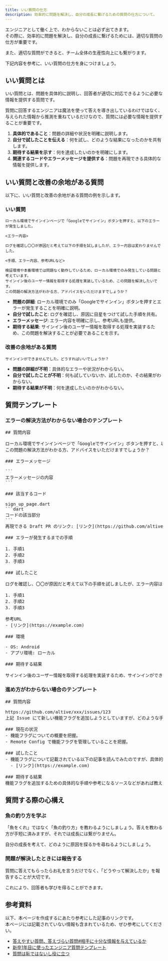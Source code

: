 ```yaml
---
title: いい質問の仕方
description: 効率的に問題を解決し、自分の成長に繋げるための質問の仕方について。
---
```


エンジニアとして働く上で、わからないことは必ず出てきます。<br>
その際に、効率的に問題を解決し、自分の成長に繋げるためには、適切な質問の仕方が重要です。

また、適切な質問ができると、チーム全体の生産性向上にも繋がります。

下記内容を参考に、いい質問の仕方を身につけましょう。

## いい質問とは

いい質問とは、問題を具体的に説明し、回答者が適切に対応できるように必要な情報を提供する質問です。

質問に回答するエンジニアは魔法を使って答えを導き出しているわけではなく、与えられた情報から推測を重ねているだけなので、質問には必要な情報を提供することが重要です。

1. **具体的であること**：問題の詳細や状況を明確に説明します。
2. **自分で試したことを伝える**：何を試し、どのような結果になったのかを共有します。
3. **期待する結果を示す**：何を達成したいのかを明確にします。
4. **関連するコードやエラーメッセージを提供する**：問題を再現できる具体的な情報を提供します。

## いい質問と改善の余地がある質問

以下に、いい質問と改善の余地がある質問の例を示します。

### いい質問

```
ローカル環境でサインインページで「Googleでサインイン」ボタンを押すと、以下のエラーが発生しました。

<エラー内容>

ログを確認し〇〇が原因だと考えて以下の手順を試しましたが、エラー内容は変わりませんでした。

<手順、エラー内容、参考URLなど>

検証環境や本番環境では問題なく動作しているため、ローカル環境でのみ発生している問題と考えています。
サインイン後のユーザー情報を取得する処理を実装しているため、この問題を解決したいです。
この問題の解決方法がわかる方、アドバイスをいただけますでしょうか？
```

- **問題の詳細**: ローカル環境でのみ「Googleでサインイン」ボタンを押すとエラーが発生することを明確に説明。
- **自分で試したこと**: ログを確認し、原因に目星をつけて試した手順を共有。
- **エラーメッセージ**: エラー内容を明確に示し、参考URLも提供。
- **期待する結果**: サインイン後のユーザー情報を取得する処理を実装するため、この問題を解決することが必要であることを示す。

### 改善の余地がある質問

```
サインインができませんでした。どうすればいいでしょうか？
```

- **問題の詳細が不明**：具体的なエラーや状況がわからない。
- **自分で試したことが不明**：何も試していないか、試したのか、その結果がわからない。
- **期待する結果が不明**：何を達成したいのかがわからない。

## 質問テンプレート

### エラーの解決方法がわからない場合のテンプレート

<pre>
## 質問内容

ローカル環境でサインインページで「Googleでサインイン」ボタンを押すと、以下のエラーが発生しました。
この問題の解決方法がわかる方、アドバイスをいただけますでしょうか？

### エラーメッセージ

```
エラーメッセージの内容
```

### 該当するコード

sign_up_page.dart
```dart
コードの該当部分
```
再現できる Draft PR のリンク: [リンク](https://github.com/altive/xxx/pull/123)

### エラーが発生するまでの手順

1. 手順1
2. 手順2
3. 手順3

### 試したこと

ログを確認し、〇〇が原因だと考えて以下の手順を試しましたが、エラー内容は変わりませんでした。

1. 手順1
2. 手順2
3. 手順3

参考URL
- [リンク](https://example.com)

### 環境

- OS: Android
- アプリ環境: ローカル

### 期待する結果

サインイン後のユーザー情報を取得する処理を実装するため、サインインができるようにしたいです。
</pre>

### 進め方がわからない場合のテンプレート

<pre>
## 質問内容

https://github.com/altive/xxx/issues/123
上記 Issue にて新しい機能フラグを追加しようとしていますが、どのような手順で進めればよいかアドバイスをいただけますか？

### 現在の状況
- 機能フラグについての概要を把握。
- Remote Config で機能フラグを管理していることを把握。

### 試したこと
- 機能フラグについて記載されている以下の記事を読んでみたのですが、具体的な手順がわからないため、進め方がわかりませんでした。
  - [リンク](https://example.com)

### 期待する結果
機能フラグを追加するための具体的な手順や参考になるソースなどがあれば教えていただけると助かります。
</pre>

## 質問する際の心構え

### 魚の釣り方を学ぶ

「魚をくれ」ではなく「魚の釣り方」を教わるようにしましょう。答えを教わる方が手短に済みますが、それでは成長には繋がりません。

自分の成長を考えて、どのように原因を探るかを尋ねるようにしましょう。

### 問題が解決したときには報告する

質問に答えてもらったらお礼を言うだけでなく、「どうやって解決したか」を報告することが大切です。

これにより、回答者も学びを得ることができます。

## 参考資料

以下、本ページを作成するにあたり参考にした記事のリンクです。<br>
本ページには記載されていない情報も含まれているため、ぜひ参考にしてください。

- [答えやすい質問、答えづらい質問#相手に十分な情報を与えているか](https://zenn.dev/praha/articles/9aeaed6a0cd975#%E7%9B%B8%E6%89%8B%E3%81%AB%E5%8D%81%E5%88%86%E3%81%AA%E6%83%85%E5%A0%B1%E3%82%92%E4%B8%8E%E3%81%88%E3%81%A6%E3%81%84%E3%82%8B%E3%81%8B)
- [新卒1年目に使ったエンジニア質問テンプレート](https://qiita.com/KNR109/items/550b52ff980c0c32bf2a)
- [質問は恥ではないし役に立つ](https://qiita.com/seki_uk/items/4001423b3cd3db0dada7)
